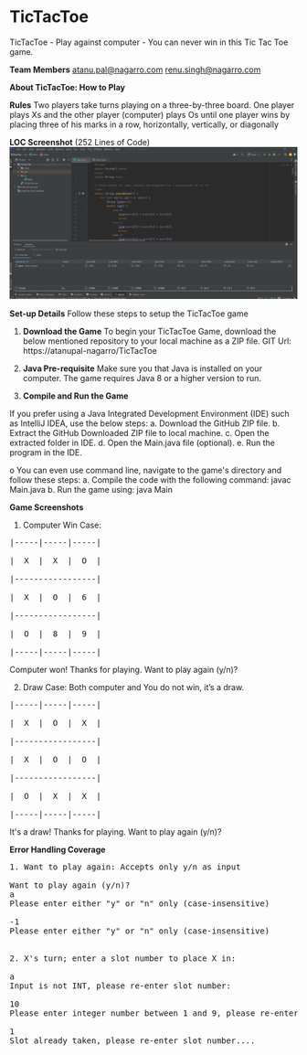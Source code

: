 # **TicTacToe**

TicTacToe - Play against computer - You can never win in this Tic Tac Toe game.

**Team Members**
atanu.pal@nagarro.com
renu.singh@nagarro.com

**About TicTacToe: How to Play**

**Rules** 
Two players take turns playing on a three-by-three board. One player plays Xs and the other player (computer) plays Os until one player wins by placing three of his marks in a row, horizontally, vertically, or diagonally



**LOC Screenshot** (252 Lines of Code)
![Screenshot](252LOC.png)


**Set-up Details**
Follow these steps to setup the TicTacToe game

1. **Download the Game** To begin your TicTacToe Game, download the below mentioned repository to your local machine as a ZIP file.
GIT Url: https://atanupal-nagarro/TicTacToe

2. **Java Pre-requisite** Make sure you that Java is installed on your computer. The game requires Java 8 or a higher version to run.

3. **Compile and Run the Game**

If you prefer using a Java Integrated Development Environment (IDE) such as IntelliJ IDEA, use the below steps: 
a. Download the GitHub ZIP file.
b. Extract the GitHub Downloaded ZIP file to local machine.
c. Open the extracted folder in IDE.
d. Open the Main.java file (optional).
e. Run the program in the IDE.

o You can even use command line, navigate to the game's directory and follow these steps:
a. Compile the code with the following command: javac Main.java	
b. Run the game using: java Main

**Game Screenshots**
1. Computer Win Case:

<pre>
|-----|-----|-----|

|  X  |  X  |  O  |

|-----------------|

|  X  |  O  |  6  |

|-----------------|

|  O  |  8  |  9  |

|-----|-----|-----|
</pre>


Computer won! Thanks for playing.
Want to play again (y/n)?

2. Draw Case: Both computer and You do not win, it’s a draw.


<pre>
|-----|-----|-----|

|  X  |  O  |  X  |

|-----------------|

|  X  |  O  |  O  |

|-----------------|

|  O  |  X  |  X  |

|-----|-----|-----|
</pre>


It's a draw! Thanks for playing.
Want to play again (y/n)?


**Error Handling Coverage**

<pre>
1. Want to play again: Accepts only y/n as input

Want to play again (y/n)?
a
Please enter either "y" or "n" only (case-insensitive)

-1
Please enter either "y" or "n" only (case-insensitive)


2. X's turn; enter a slot number to place X in:

a
Input is not INT, please re-enter slot number:

10
Please enter integer number between 1 and 9, please re-enter slot number:

1
Slot already taken, please re-enter slot number....

</pre>


